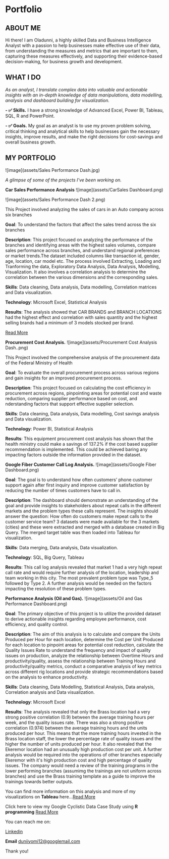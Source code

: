 # Portfolio
<!--Section 1: Introduce your self-->
## ABOUT ME

Hi there! I am Oladunni, a highly skilled Data and Business Intelligence Analyst with a passion to help businesses make effective use of their data, from understanding the measures and metrics that are important to them, capturing these measures effectively, and supporting their evidence-based decision-making, for business growth and development.   


<!--Mention your top/relevant skills here - core and soft skills-->
## WHAT I DO

*As an analyst, I translate complex data into valuable and actionable insights with an in-depth knowledge of data manipulations, data modelling, analysis and dashboard building for visualization.*

**- ✅ Skills.**
I have a strong knowledge of Advanced Excel, Power BI, Tableau, SQL, R and PowerPoint. 

**- ✅ Goals.**
My goal as an analyst is to use my proven problem solving, critical thinking and analytical skills to help businesses gain the necessary insights, improve results, and make the right decisions for cost-savings and overall business growth.

<!--Section 2: List 3-4 key projects-->
## MY PORTFOLIO 

![image](assets/Sales Performance Dash.jpg)

*A glimpse of some of the projects I've been working on.*

**Car Sales Performance Analysis**
![image](assets/CarSales Dashboard.png)



























![image](assets/Sales Performance Dash 2.png)

This Project involved analyzing the sales of cars in an Auto company across six branches

**Goal**: To understand the factors that affect the sales trend across the six branches

**Description**: This project focused on analyzing the performance of the branches and identifying areas with the highest sales volumes, compare sales performance across branches, and understand regional preferences or market trends.The dataset included columns like transaction id, gender, age, location, car model etc. The process involved Extracting, Loading and Tranforming the data, Exploratory Data Analysis, Data Analysis, Modelling, Visualization. It also involves a correlation analysis to determine the correlation between the various dimensions and the corresponding sales.

**Skills**: Data cleaning, Data analysis, Data modelling, Correlation matrices and Data visualization.

**Technology**: Microsoft Excel, Statistical Analysis 

**Results**: The analysis showed that CAR BRANDS and BRANCH LOCATIONS had the highest effect and correlation with sales quantity and the highest selling brands had a minimum of 3 models stocked per brand.



[Read More](https://1drv.ms/b/c/5d8965274b18765c/EXebQy8Y62pEguD5Gbv1uzUBLe8Xwfn8c9AYIvzEz08aFw?e=YciEp8)

**Procurement Cost Analysis.**
![image](assets/Procurement Cost Analysis Dash..png) 



This Project involved the comprehensive analysis of the procurement data of the Federal Ministry of Health

**Goal**: To evaluate the overall procurement process across various regions and gain insights for an improved procurement process.

**Description**: This project focused on calculating the cost efficiency in procurement across regions, pinpointing areas for potential cost and waste reduction, comparing supplier performance based on cost, and nderstanding factors that support effective supplier selection.


**Skills**: Data cleaning, Data analysis, Data modelling, Cost savings analysis and Data visualization.

**Technology**: Power BI, Statistical Analysis 

**Results**: This equipment procurement cost analysis has shown that the health ministry could make a savings of 137.2% if the cost based supplier recommendation is implemented. This could be achieved baring any impacting factors outside the information provided in the dataset.


**Google Fiber Customer Call Log Analysis.**
![image](assets/Google Fiber Dashboard.png) 



**Goal**: The goal is to understand how often customers’ phone customer support again after first inquiry and improve customer satisfaction by reducing the number of times customers have to call in. 

**Description**: The dashboard should demonstrate an understanding of the goal and provide insights to stakeholders about repeat calls in the different markets and the problem types these calls represent. The insights should answer the question: How often do customers make repeat calls to the customer service team? 3 datasets were made available for the 3 markets (cities) and these were extracted and merged with a database created in Big Query. The merged target table was then loaded into Tableau for visualization.

**Skills**: Data merging, Data analysis, Data visualization.

**Technology**: SQL, Big Query, Tableau 

**Results**: This call log analysis revealed that market 1 had a very high repeat call rate and would require further analysis of the location, leadership and team working in this city. The most prevalent problem type was Type_5 followed by Type 2. A further analysis would be needed on the factors impacting the resolution of these problem types.

**Performance Analysis (Oil and Gas).**
![image](assets/Oil and Gas Performance Dashboard.png)



**Goal**: The primary objective of this project is to utilize the provided dataset to derive actionable insights regarding employee performance, cost efficiency, and quality control. 

**Description**: The aim of this analysis is to calculate and compare the Units Produced per Hour for each location, determine the Cost per Unit Produced for each location to pinpoint areas for potential cost reduction, calculate the Quality Issues Rate to understand the frequency and impact of quality issues on production, analyze the relationship between Overtime Hours and productivity/quality, assess the relationship between Training Hours and productivity/quality metrics, conduct a comparative analysis of key metrics across different rig locations and provide strategic recommendations based on the analysis to enhance productivity. 

**Skills**: Data cleaning, Data Modelling, Statistical Analysis, Data analysis, Correlation analysis and Data visualization.

**Technology**: Microsoft Excel

**Results**: The analysis revealed that only the Brass location had a very strong positive correlation (0.9) between the average training hours per week, and the quality issues rate. There was also a strong positive correlation (0.974) between the average training hours and the units produced per hour. This means that the more training hours invested in the Brass location staff, the lower the percentage rate of quality issues and the higher the number of units produced per hour. It also revealed that the Ekeremor location had an unusually high production cost per unit. A further analysis would be required into the operations of other branches especially Ekeremor with it's high production cost and high percentage of quality issues. The company would need a review of the training programs in the lower performing branches (assumimg the trainings are not uniform across branches) and use the Brass training template as a guide to improve the trainings towards better outputs.

You can find more information on this analysis and more of my visualizations on **Tableau** here...[Read More](https://public.tableau.com/app/profile/dunni.aji/vizzes) 

Click here to view my Google Cyclistic Data Case Study using **R programming** [Read More](https://www.kaggle.com/code/oladunnia/google-cyclistic-data-case-study-1)

You can reach me on: 

[Linkedin](https://www.linkedin.com/in/oa10/)


**Email** duniiyomi12@googlemail.com

Thank you!




